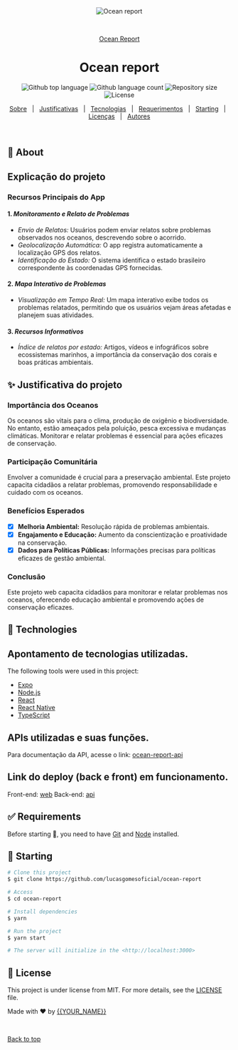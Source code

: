 <div align="center" id="top"> 
  <img src="./.github/app.gif" alt="Ocean report" />

&#xa0;

<a href="https://ocean-report.vercel.app/">Ocean Report</a>

</div>

<h1 align="center">Ocean report</h1>

<p align="center">
  <img alt="Github top language" src="https://img.shields.io/github/languages/top/lucasgomesoficial/ocean-report?color=56BEB8">

  <img alt="Github language count" src="https://img.shields.io/github/languages/count/lucasgomesoficial/ocean-report?color=56BEB8">

  <img alt="Repository size" src="https://img.shields.io/github/repo-size/lucasgomesoficial/ocean-report?color=56BEB8">

  <img alt="License" src="https://img.shields.io/github/license/lucasgomesoficial/ocean-report?color=56BEB8">

  <!-- <img alt="Github issues" src="https://img.shields.io/github/issues/lucasgomesoficial/ocean-report?color=56BEB8" /> -->

  <!-- <img alt="Github forks" src="https://img.shields.io/github/forks/lucasgomesoficial/ocean-report?color=56BEB8" /> -->

  <!-- <img alt="Github stars" src="https://img.shields.io/github/stars/lucasgomesoficial/ocean-report?color=56BEB8" /> -->
</p>

<!-- Status -->

<!-- <h4 align="center">
	🚧  Ocean report 🚀 Under construction...  🚧
</h4>

<hr> -->

<p align="center">
  <a href="#dart-about">Sobre</a> &#xa0; | &#xa0;
  <a href="#sparkles-technologies">Justificativas</a> &#xa0; | &#xa0;
  <a href="#rocket-technologies">Tecnologias</a> &#xa0; | &#xa0;
  <a href="#white_check_mark-requirements">Requerimentos</a> &#xa0; | &#xa0;
  <a href="#checkered_flag-starting">Starting</a> &#xa0; | &#xa0;
  <a href="#memo-license">Licenças</a> &#xa0; | &#xa0;
  <a href="https://github.com/lucasgomesoficial" target="_blank">Autores</a>
</p>

<br>

## :dart: About

## Explicação do projeto

### Recursos Principais do App

#### 1. _Monitoramento e Relato de Problemas_

- _Envio de Relatos:_ Usuários podem enviar relatos sobre problemas observados nos oceanos, descrevendo sobre o acorrido.
- _Geolocalização Automática:_ O app registra automaticamente a localização GPS dos relatos.
- _Identificação do Estado:_ O sistema identifica o estado brasileiro correspondente às coordenadas GPS fornecidas.

#### 2. _Mapa Interativo de Problemas_

- _Visualização em Tempo Real:_ Um mapa interativo exibe todos os problemas relatados, permitindo que os usuários vejam áreas afetadas e planejem suas atividades.

#### 3. _Recursos Informativos_

- _Índice de relatos por estado:_ Artigos, vídeos e infográficos sobre ecossistemas marinhos, a importância da conservação dos corais e boas práticas ambientais.

## :sparkles: Justificativa do projeto

### Importância dos Oceanos

Os oceanos são vitais para o clima, produção de oxigênio e biodiversidade. No entanto, estão ameaçados pela poluição, pesca excessiva e mudanças climáticas. Monitorar e relatar problemas é essencial para ações eficazes de conservação.

### Participação Comunitária

Envolver a comunidade é crucial para a preservação ambiental. Este projeto capacita cidadãos a relatar problemas, promovendo responsabilidade e cuidado com os oceanos.

### Benefícios Esperados

- [x] **Melhoria Ambiental:** Resolução rápida de problemas ambientais.
- [x] **Engajamento e Educação:** Aumento da conscientização e proatividade na conservação.
- [x] **Dados para Políticas Públicas:** Informações precisas para políticas eficazes de gestão ambiental.

### Conclusão

Este projeto web capacita cidadãos para monitorar e relatar problemas nos oceanos, oferecendo educação ambiental e promovendo ações de conservação eficazes.

## :rocket: Technologies

## Apontamento de tecnologias utilizadas.

The following tools were used in this project:

- [Expo](https://expo.io/)
- [Node.js](https://nodejs.org/en/)
- [React](https://pt-br.reactjs.org/)
- [React Native](https://reactnative.dev/)
- [TypeScript](https://www.typescriptlang.org/)

## APIs utilizadas e suas funções.

Para documentação da API, acesse o link: [ocean-report-api](https://ocean-report-production.up.railway.app/docs)

## Link do deploy (back e front) em funcionamento.

Front-end: [web](https://ocean-report.vercel.app/)
Back-end: [api](https://ocean-report-production.up.railway.app)

## :white_check_mark: Requirements

Before starting :checkered_flag:, you need to have [Git](https://git-scm.com) and [Node](https://nodejs.org/en/) installed.

## :checkered_flag: Starting

```bash
# Clone this project
$ git clone https://github.com/lucasgomesoficial/ocean-report

# Access
$ cd ocean-report

# Install dependencies
$ yarn

# Run the project
$ yarn start

# The server will initialize in the <http://localhost:3000>
```

## :memo: License

This project is under license from MIT. For more details, see the [LICENSE](LICENSE.md) file.

Made with :heart: by <a href="https://github.com/lucasgomesoficial" target="_blank">{{YOUR_NAME}}</a>

&#xa0;

<a href="#top">Back to top</a>

